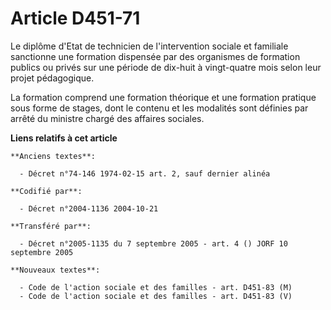 # Article D451-71

Le diplôme d'Etat de technicien de l'intervention sociale et familiale sanctionne une formation dispensée par des organismes
de formation publics ou privés sur une période de dix-huit à vingt-quatre mois selon leur projet pédagogique.

La formation comprend une formation théorique et une formation pratique sous forme de stages, dont le contenu et les
modalités sont définies par arrêté du ministre chargé des affaires sociales.

**Liens relatifs à cet article**

	**Anciens textes**:

	  - Décret n°74-146 1974-02-15 art. 2, sauf dernier alinéa

	**Codifié par**:

	  - Décret n°2004-1136 2004-10-21

	**Transféré par**:

	  - Décret n°2005-1135 du 7 septembre 2005 - art. 4 () JORF 10 septembre 2005

	**Nouveaux textes**:

	  - Code de l'action sociale et des familles - art. D451-83 (M)
	  - Code de l'action sociale et des familles - art. D451-83 (V)
